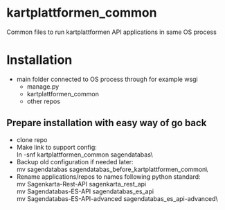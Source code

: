 # kartplattformen_common
Common files to run kartplattformen API applications in same OS process
# Installation
- main folder connected to OS process through for example wsgi
  - manage.py
  - kartplattformen_common
  - other repos
## Prepare installation with easy way of go back
- clone repo
- Make link to support config:\
  ln -snf kartplattformen_common sagendatabas\
- Backup old configuration if needed later:\
  mv sagendatabas sagendatabas_before_kartplattformen_common\
- Rename applications/repos to names following python standard:\
  mv Sagenkarta-Rest-API sagenkarta_rest_api\
  mv Sagendatabas-ES-API sagendatabas_es_api\
  mv Sagendatabas-ES-API-advanced sagendatabas_es_api-advanced\
